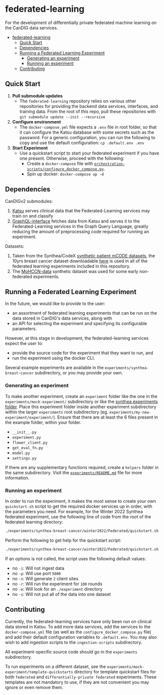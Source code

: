 # federated-learning
For the development of differentially private federated machine learning on the CanDIG data services.

<!-- @import "[TOC]" {cmd="toc" depthFrom=1 depthTo=6 orderedList=false} -->

<!-- code_chunk_output -->

- [federated-learning](#federated-learning)
  - [Quick Start](#quick-start)
  - [Dependencies](#dependencies)
  - [Running a Federated Learning Experiment](#running-a-federated-learning-experiment)
    - [Generating an experiment](#generating-an-experiment)
    - [Running an experiment](#running-an-experiment)
  - [Contributing](#contributing)

<!-- /code_chunk_output -->

## Quick Start

1. **Pull submodule updates**
    - The `federated-learning` repository relies on various other repositories for providing the backend data services, interfaces, and training data. From the root of this repo, pull these repositories with `git submodule update --init --recursive`
2. **Configure environment**
    - The `docker-compose.yml` file expects a `.env` file in root folder, so that it can configure the Katsu database with some secrets such as the password. For a generic configuration, you can run the following to copy and use the default configuration: `cp .default.env .env`
3. **Start Experiment**
    - Use a quickstart script to start your federated experiment if you have one present. Otherwise, proceed with the following:
        - Create a `docker-compose` file with [`orchestration-scripts/configure_docker_compose.py`](orchestration-scripts/configure_docker_compose.py).
        - Spin up docker: `docker-compose up -d`

## Dependencies

CanDIGv2 submodules:
1. [Katsu](https://github.com/CanDIG/katsu/) serves clinical data that the Federated-Learning services may train on and classify
2. [GraphQL-interface](https://github.com/CanDIG/GraphQL-interface) fetches data from Katsu and serves it to the Federated-Learning services in the Graph Query Language, greatly reducing the amount of preprocessing code required for running an experiment.

Datasets:
1. Taken from the Synthea/CodeX [synthetic patient mCODE datasets](https://confluence.hl7.org/display/COD/mCODE+Test+Data), the 10yrs breast cancer dataset downloadable [here](http://hdx.mitre.org/downloads/mcode/mcode1_0_10yrs.zip) is used in all of the federated learning experiments included in this repository.
2. The [MoHCCN-data](https://github.com/CanDIG/mohccn-data) synthetic dataset was used for some early non-federated experiments.

## Running a Federated Learning Experiment

In the future, we would like to provide to the user:
- an assortment of federated learning experiments that can be run on the data stored in CanDIG's data services, along with
- an API for selecting the experiment and specifying its configurable parameters.

However, at this stage in development, the federated-learning services expect the user to:
- provide the source code for the experiment that they want to run, and
- run the experiment using the docker CLI.

Several example experiments are available in the `experiments/synthea-breast-cancer` subdirectory, or you may provide your own.

### Generating an experiment

To make another experiment, create an `experiment` folder like the one in the `experiments/mock-experiment/` subdirectory or like the [synthea experiments folder](https://github.com/CanDIG/federated-learning/tree/DIG-807-Injected-Experiments/experiments/mock-experiment). Place this experiment folder inside another experiment subdirectory within the larger `experiments` root subdirectory (eg. `experiments/my-new-experiment/experiment/`). 
Ensure that there are at least the 6 files present in the example folder, within your folder.
- `__init__.py`
- `experiment.py`
- `flower_client.py`
- `get_eval_fn.py`
- `model.py`
- `settings.py`

If there are any supplementary functions required, create a `helpers` folder in the same subdirectory. Visit the [`experiments/README.md`](experiments/README.md) file for more information.

### Running an experiment

In order to run the experiment, it makes the most sense to create your own `quickstart.sh` script to get the required docker services up in order, with the parameters you need. For example, for the Winter 2022 Synthea federated experiment, use the following line of code from the root of the federated learning directory:

```bash
./experiments/synthea-breast-cancer/winter2022/Federated/quickstart.sh -i <INGEST-PATH> -p <PORT> -n <SITES> -r <ROUNDS> -e <PATH-TO-EXPERIMENTS-DIRECTORY>
```

Perform the following to get help for the quickstart script:

```bash
./experiments/synthea-breast-cancer/winter2022/Federated/quickstart.sh -h
```

If an options is not called, the script uses the following default values:
- no `-i`: Will not ingest data
- no `-p`: Will use port `5000`
- no `-n`: Will generate `2` client sites
- no `-r`: Will run the experiment for `100` rounds
- no `-e`: Will look for an `./experiment` directory
- no `-s`: Will not put all of the data into one dataset

## Contributing

Currently, the federated-learning services have only been run on clinical data stored in Katsu. To add more data services, add the services to the `docker-compose.yml` file (as well as the `configure_docker_compose.py` file) and add their default configuration variables to `.default.env`. You may also wish to add ingestion scripts to the `ingestion-scripts` subdirectory.

All experiment-specific source code should go in the `experiments` subdirectory.

To run experiments on a different dataset, see the `experiments/mock-experiment/template-quickstarts` directory for template quickstart files for both `federated` and `differentially-private federated` experiments. These templates are not mandatory to use, if they are not convenient you may ignore or even remove them.